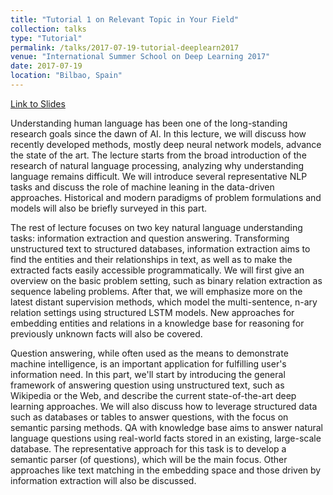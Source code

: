 ```yaml
---
title: "Tutorial 1 on Relevant Topic in Your Field"
collection: talks
type: "Tutorial"
permalink: /talks/2017-07-19-tutorial-deeplearn2017
venue: "International Summer School on Deep Learning 2017"
date: 2017-07-19
location: "Bilbao, Spain"
---
```


[Link to Slides](https://github.com/scottyih/Slides/blob/master/DeepLearn2017-Yih%20Deck.pptx)

Understanding human language has been one of the long-standing research goals since the dawn of AI. In this lecture, we will discuss how recently developed methods, mostly deep neural network models, advance the state of the art. The lecture starts from the broad introduction of the research of natural language processing, analyzing why understanding language remains difficult. We will introduce several representative NLP tasks and discuss the role of machine leaning in the data-driven approaches. Historical and modern paradigms of problem formulations and models will also be briefly surveyed in this part.

The rest of lecture focuses on two key natural language understanding tasks: information extraction and question answering. Transforming unstructured text to structured databases, information extraction aims to find the entities and their relationships in text, as well as to make the extracted facts easily accessible programmatically. We will first give an overview on the basic problem setting, such as binary relation extraction as sequence labeling problems. After that, we will emphasize more on the latest distant supervision methods, which model the multi-sentence, n-ary relation settings using structured LSTM models. New approaches for embedding entities and relations in a knowledge base for reasoning for previously unknown facts will also be covered.

Question answering, while often used as the means to demonstrate machine intelligence, is an important application for fulfilling user's information need. In this part, we'll start by introducing the general framework of answering question using unstructured text, such as Wikipedia or the Web, and describe the current state-of-the-art deep learning approaches. We will also discuss how to leverage structured data such as databases or tables to answer questions, with the focus on semantic parsing methods.
QA with knowledge base aims to answer natural language questions using real-world facts stored in an existing, large-scale database. The representative approach for this task is to develop a semantic parser (of questions), which will be the main focus. Other approaches like text matching in the embedding space and those driven by information extraction will also be discussed. 
